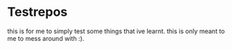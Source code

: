 # Testrepos
this is for me to simply test some things that ive learnt. this is only meant to me to mess around with :).
